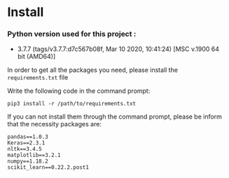 # Install

### Python version used for this project : 
* 3.7.7 (tags/v3.7.7:d7c567b08f, Mar 10 2020, 10:41:24) [MSC v.1900 64 bit (AMD64)]


In order to get all the packages you need, please install the ```requirements.txt``` file

Write the following code in the command prompt:

```
pip3 install -r /path/to/requirements.txt
```

If you can not install them through the command prompt, please be inform that the necessity packages are:
 ```
pandas==1.0.3
Keras==2.3.1
nltk==3.4.5
matplotlib==3.2.1
numpy==1.18.2
scikit_learn==0.22.2.post1
 ```
